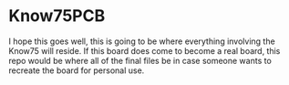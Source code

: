 # Know75PCB
 I hope this goes well, this is going to be where everything involving the Know75 will reside. If this board does come to become a real board, this repo would be where all of the final files be in case someone wants to
recreate the board for personal use. 